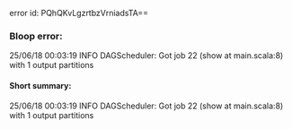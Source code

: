 error id: PQhQKvLgzrtbzVrniadsTA==
### Bloop error:

25/06/18 00:03:19 INFO DAGScheduler: Got job 22 (show at main.scala:8) with 1 output partitions
#### Short summary: 

25/06/18 00:03:19 INFO DAGScheduler: Got job 22 (show at main.scala:8) with 1 output partitions